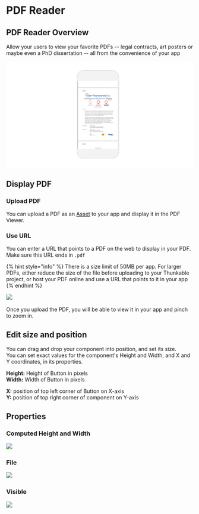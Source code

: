 # PDF Reader

## PDF Reader Overview

Allow your users to view your favorite PDFs -- legal contracts, art posters or maybe even a PhD dissertation -- all from the convenience of your app

![Bring your favorite PDFs with you in an app!](.gitbook/assets/thunkable-docs-exhibits-40.png)

## Display PDF

### Upload PDF

You can upload a PDF as an [Asset](assets.md) to your app and display it in the PDF Viewer.

### Use URL

You can enter a URL that points to a PDF on the web to display in your PDF. Make sure this URL ends in `.pdf`

{% hint style="info" %}
There is a size limit of 50MB per app. For larger PDFs, either reduce the size of the file before uploading to your Thunkable project, or host your PDF online and use a URL that points to it in your app
{% endhint %}

![](.gitbook/assets/screen-shot-2021-04-08-at-5.00.27-pm.png)

Once you upload the PDF, you will be able to view it in your app and pinch to zoom in. 

## Edit size and position

You can drag and drop your component into position, and set its size.   
You can set exact values for the component's Height and Width, and X and Y coordinates, in its properties.

**Height:** Height of Button in pixels  
**Width:** Width of Button in pixels

**X:** position of top left corner of Button on X-axis  
**Y:** position of top right corner of component on Y-axis

## Properties

### Computed Height and Width 

![](.gitbook/assets/comp%20%281%29.png)

### File 

![](.gitbook/assets/file.png)

### Visible

![](.gitbook/assets/visible%20%2810%29.png)



